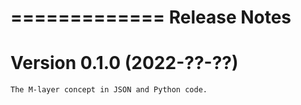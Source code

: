 =============
Release Notes
=============

Version 0.1.0 (2022-??-??)
==========================

    The M-layer concept in JSON and Python code.    
    
    
    
    

